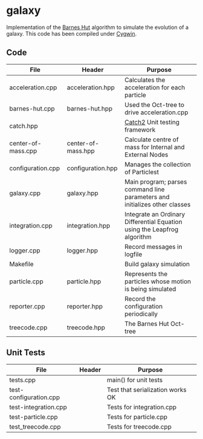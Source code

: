 # galaxy

Implementation of the [Barnes Hut](https://en.wikipedia.org/wiki/Barnes%E2%80%93Hut_simulation) algorithm
to simulate the evolution of a galaxy. This code has been compiled under [Cygwin](https://www.cygwin.com/).

## Code

 File | Header | Purpose 
---------------------|------------------|---------------------------------------------------------------------
acceleration.cpp |  acceleration.hpp |Calculates the acceleration for each particle 
barnes-hut.cpp | barnes-hut.hpp | Used the Oct-tree to drive acceleration.cpp
catch.hpp || [Catch2](https://github.com/catchorg/Catch2) Unit testing framework 
center-of-mass.cpp | center-of-mass.hpp |Calculate centre of mass for Internal and External Nodes 
configuration.cpp | configuration.hpp| Manages the collection of Particlest 
galaxy.cpp |galaxy.hpp| Main program; parses command line parameters and initializes other classes
integration.cpp | integration.hpp | Integrate an Ordinary Differential Equation using the Leapfrog algorithm
logger.cpp|logger.hpp|Record messages in logfile
Makefile || Build galaxy simulation 
particle.cpp| particle.hpp | Represents the particles whose motion is being simulated
reporter.cpp |  reporter.hpp|Record the configuration periodically 
treecode.cpp |treecode.hpp  | The Barnes Hut Oct-tree

## Unit Tests

File | Header | Purpose 
---------------------|------------------|---------------------------------------------------------------------
tests.cpp || main() for unit tests 
test-configuration.cpp| | Test that serialization works OK
test-integration.cpp | | Tests for integration.cpp 
test-particle.cpp |  | Tests for particle.cpp 
test_treecode.cpp |  | Tests for treecode.cpp
